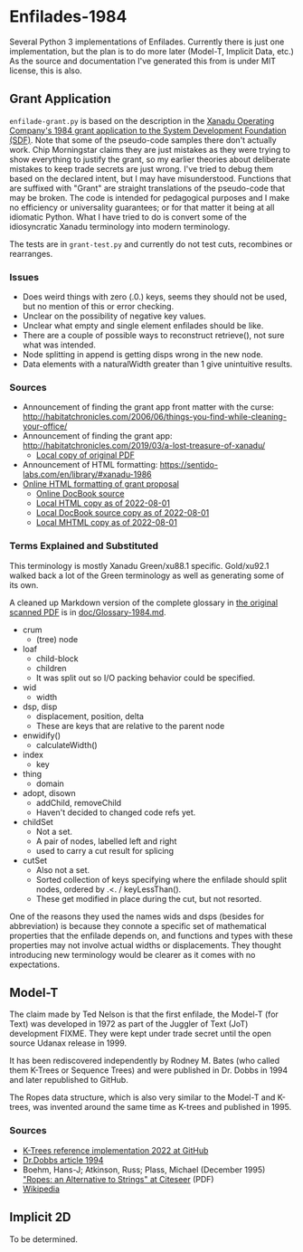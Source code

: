 # Enfilades-1984
Several Python 3 implementations of Enfilades.
Currently there is just one implementation, but the plan is to do more later (Model-T, Implicit Data, etc.)
As the source and documentation I've generated this from is under MIT license, this is also.

## Grant Application
`enfilade-grant.py` is based on the description in the [Xanadu Operating Company's 1984 grant application to the System Development Foundation (SDF)](doc/XanaduSDF1984OCR.pdf).
Note that some of the pseudo-code samples there don't actually work.
Chip Morningstar claims they are just mistakes as they were trying to show everything to justify the grant, so my earlier theories about deliberate mistakes to keep trade secrets are just wrong.
I've tried to debug them based on the declared intent, but I may have misunderstood.
Functions that are suffixed with "Grant" are straight translations of the pseudo-code that may be broken.
The code is intended for pedagogical purposes and I make no efficiency or universality guarantees; or for that matter it being at all idiomatic Python.
What I have tried to do is convert some of the idiosyncratic Xanadu terminology into modern terminology.

The tests are in `grant-test.py` and currently do not test cuts, recombines or rearranges.

### Issues
* Does weird things with zero (.0.) keys, seems they should not be used, but no mention of this or error checking.
* Unclear on the possibility of negative key values.
* Unclear what empty and single element enfilades
 should be like.
* There are a couple of possible ways to reconstruct retrieve(), not sure what was intended.
* Node splitting in append is getting disps wrong in the new node.
* Data elements with a naturalWidth greater than 1 give unintuitive results.

### Sources 
* Announcement of finding the grant app front matter with the curse: http://habitatchronicles.com/2006/06/things-you-find-while-cleaning-your-office/
* Announcement of finding the grant app: http://habitatchronicles.com/2019/03/a-lost-treasure-of-xanadu/
    * [Local copy of original PDF](doc/XanaduSDF1984OCR.pdf)
* Announcement of HTML formatting: https://sentido-labs.com/en/library/#xanadu-1986
* [Online HTML formatting of grant proposal](https://sentido-labs.com/en/library/201904240732/Xanadu%20Hypertext%20Documents.html)
    * [Online DocBook source](https://sentido-labs.com/en/library/201904240732/Xanadu%20Hypertext%20Documents.xml)
    * [Local HTML copy as of 2022-08-01](doc/XHD-20220801/Xanadu%20Hypertext%20Documents.htm)
    * [Local DocBook source copy as of 2022-08-01](doc/Xanadu%20Hypertext%20Documents-20220801.xml)
    * [Local MHTML copy as of 2022-08-01](doc/XHD-20220801.mhtml)
  
### Terms Explained and Substituted
This terminology is mostly Xanadu Green/xu88.1 specific.
Gold/xu92.1 walked back a lot of the Green terminology as well as generating some of its own.

A cleaned up Markdown version of the complete glossary in [the original scanned PDF](doc/XanaduSDF1984OCR.pdf) is in [doc/Glossary-1984.md](doc/Glossary-1984.md).

* crum
    * (tree) node
* loaf
    * child-block
    * children
    * It was split out so I/O packing behavior could be specified.
* wid
    * width
* dsp, disp
    * displacement, position, delta
    * These are keys that are relative to the parent node 
* enwidify()
    * calculateWidth()
* index
    * key
* thing
    * domain
* adopt, disown
	* addChild, removeChild
	* Haven't decided to changed code refs yet.
* childSet
    * Not a set.
    * A pair of nodes, labelled left and right
    * used to carry a cut result for splicing
* cutSet
    * Also not a set.
    * Sorted collection of keys specifying where the enfilade should split nodes, ordered by .<. / keyLessThan().
    * These get modified in place during the cut, but not resorted.

One of the reasons they used the names wids and dsps (besides for abbreviation) is because they connote a specific set of mathematical properties that the enfilade depends on, and functions and types with these properties may not involve actual widths or displacements.
They thought introducing new terminology would be clearer as it comes with no expectations.

## Model-T
The claim made by Ted Nelson is that the first enfilade, the Model-T (for Text) was developed in 1972 as part of the Juggler of Text (JoT) development FIXME.
They were kept under trade secret until the open source Udanax release in 1999.

It has been rediscovered independently by Rodney M. Bates (who called them K-Trees or Sequence Trees) and were published in Dr. Dobbs in 1994 and later republished to GitHub.

The Ropes data structure, which is also very similar to the Model-T and K-trees, was invented around the same time as K-trees and published in 1995.  

### Sources
* [K-Trees reference implementation 2022 at GitHub](https://github.com/RodneyBates/ktrees)
* [Dr.Dobbs article 1994]()
* Boehm, Hans-J; Atkinson, Russ; Plass, Michael (December 1995) ["Ropes: an Alternative to Strings" at Citeseer](https://citeseer.ist.psu.edu/viewdoc/download?doi=10.1.1.14.9450&rep=rep1&type=pdf) (PDF)
* [Wikipedia](https://en.wikipedia.org/wiki/Rope_(data_structure))

## Implicit 2D
To be determined.


